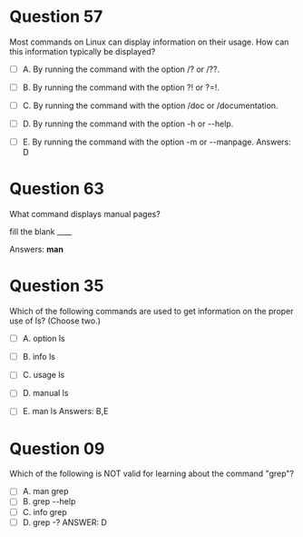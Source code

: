 # Question 57
Most commands on Linux can display information on their usage. How can this information typically be displayed?

- [ ] A. By running the command with the option /? or /??.
- [ ] B. By running the command with the option ?! or ?=!.
- [ ] C. By running the command with the option /doc or /documentation.
- [ ] D. By running the command with the option -h or --help.
- [ ] E. By running the command with the option -m or --manpage.
Answers: D


# Question 63
What command displays manual pages?

fill the blank ____

Answers: __man__


# Question 35
Which of the following commands are used to get information on the proper use of ls? (Choose two.)

- [ ] A. option ls
- [ ] B. info ls
- [ ] C. usage ls
- [ ] D. manual ls
- [ ] E. man ls
Answers: B,E


# Question 09
Which of the following is NOT valid for learning about the command "grep"?

- [ ] A. man grep
- [ ] B. grep --help
- [ ] C. info grep
- [ ] D. grep -?
ANSWER: D